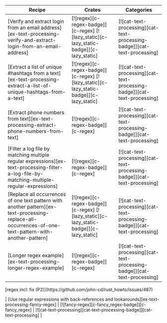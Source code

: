 | Recipe | Crates | Categories |
|--------|--------|------------|
| [Verify and extract login from an email address][ex-text-processing-verify-and-extract-login-from-an-email-address] | [![regex][c-regex-badge]][c-regex] [![lazy_static][c-lazy_static-badge]][c-lazy_static] | [![cat-text-processing][cat-text-processing-badge]][cat-text-processing] |
| [Extract a list of unique #hashtags from a text][ex-text-processing-extract-a-list-of-unique-hashtags-from-a-text] | [![regex][c-regex-badge]][c-regex] [![lazy_static][c-lazy_static-badge]][c-lazy_static] | [![cat-text-processing][cat-text-processing-badge]][cat-text-processing] |
| [Extract phone numbers from text][ex-text-processing-extract-phone-numbers-from-text] | [![regex][c-regex-badge]][c-regex] | [![cat-text-processing][cat-text-processing-badge]][cat-text-processing] |
| [Filter a log file by matching multiple regular expressions][ex-text-processing-filter-a-log-file-by-matching-multiple-regular-expressions] | [![regex][c-regex-badge]][c-regex] | [![cat-text-processing][cat-text-processing-badge]][cat-text-processing] |
| [Replace all occurrences of one text pattern with another pattern][ex-text-processing-replace-all-occurrences-of-one-text-pattern-with-another-pattern] | [![regex][c-regex-badge]][c-regex] [![lazy_static][c-lazy_static-badge]][c-lazy_static] | [![cat-text-processing][cat-text-processing-badge]][cat-text-processing] |
| [Longer regex example][ex-text-processing-longer-regex-example] | [![regex][c-regex-badge]][c-regex] | [![cat-text-processing][cat-text-processing-badge]][cat-text-processing] |

<div class="hidden">
[regex.incl: fix (P2)](https://github.com/john-cd/rust_howto/issues/487)

| [Use regular expressions with back-references and lookarounds][ex-text-processing-fancy-regex] | [![fancy-regex][c-fancy_regex-badge]][c-fancy_regex] | [![cat-text-processing][cat-text-processing-badge]][cat-text-processing] |

</div>
